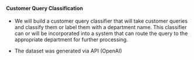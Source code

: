 #### Customer Query Classification

*  We will build a customer query classifier that will take customer queries and classify them or label them with a department name. This classifier can or will be incorporated into a system that can route the query to the appropriate department for further processing.

*  The dataset was generated via API (OpenAI)

